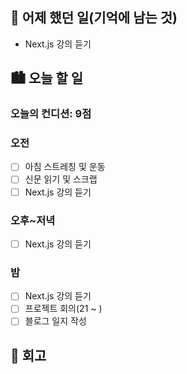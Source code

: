 ## 🌃 어제 했던 일(기억에 남는 것)

- Next.js 강의 듣기

## 🏙️ 오늘 할 일

### 오늘의 컨디션: 9점

### 오전

- [ ] 아침 스트레칭 및 운동
- [ ] 신문 읽기 및 스크랩
- [ ] Next.js 강의 듣기

### 오후~저녁

- [ ] Next.js 강의 듣기

### 밤

- [ ] Next.js 강의 듣기
- [ ] 프로젝트 회의(21 ~ )
- [ ] 블로그 일지 작성

## 🌆 회고
